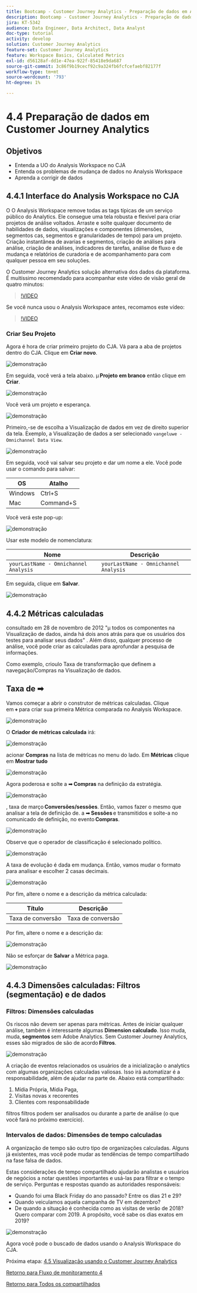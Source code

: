 ```yaml
---
title: Bootcamp - Customer Journey Analytics - Preparação de dados em Analysis Workspace - Brasil
description: Bootcamp - Customer Journey Analytics - Preparação de dados em Analysis Workspace - Brasil
jira: KT-5342
audience: Data Engineer, Data Architect, Data Analyst
doc-type: tutorial
activity: develop
solution: Customer Journey Analytics
feature-set: Customer Journey Analytics
feature: Workspace Basics, Calculated Metrics
exl-id: d56128af-dd1e-47ea-922f-85418e9da687
source-git-commit: 3c86f9b19cecf92c9a324fb6fcfcefaebf82177f
workflow-type: tm+mt
source-wordcount: '793'
ht-degree: 1%

---
```


# 4.4 Preparação de dados em Customer Journey Analytics

## Objetivos

- Entenda a UO do Analysis Workspace no CJA
- Entenda os problemas de mudança de dados no Analysis Workspace
- Aprenda a corrigir de dados

## 4.4.1 Interface do Analysis Workspace no CJA

O O Analysis Workspace remove todas as tags típicas de um serviço público do Analytics. Ele consegue uma tela robusta e flexível para criar projetos de análise voltados. Arraste e solte qualquer documento de habilidades de dados, visualizações e componentes (dimensões, segmentos cas, segmentos e granularidades de tempo) para um projeto. Criação instantânea de avarias e segmentos, criação de análises para análise, criação de análises, indicadores de tarefas, análise de fluxo e de mudança e relatórios de curadoria e de acompanhamento para com qualquer pessoa em seu soluções.

O Customer Journey Analytics solução alternativa dos dados da plataforma. É muitíssimo recomendado para acompanhar este vídeo de visão geral de quatro minutos:

>[!VIDEO](https://video.tv.adobe.com/v/35109?quality=12&learn=on)

Se você nunca usou o Analysis Workspace antes, recomamos este vídeo:

>[!VIDEO](https://video.tv.adobe.com/v/26266?quality=12&learn=on)

### Criar Seu Projeto

Agora é hora de criar primeiro projeto do CJA. Vá para a aba de projetos dentro do CJA. Clique em **Criar novo**.

![demonstração](./images/prmenu.png)

Em seguida, você verá a tela abaixo. µ **Projeto em branco** então clique em **Criar**.

![demonstração](./images/prmenu1.png)

Você verá um projeto e esperança.

![demonstração](./images/premptyprojects.png)

Primeiro,-se de escolha a Visualização de dados em vez de direito superior da tela. Exemplo, a Visualização de dados a ser selecionado `vangeluwe - Omnichannel Data View`.

![demonstração](./images/prdv.png)

Em seguida, você vai salvar seu projeto e dar um nome a ele. Você pode usar o comando para salvar:

| OS | Atalho |
| ----------------- |-------------| 
| Windows | Ctrl+S |
| Mac | Command+S |

Você verá este pop-up:

![demonstração](./images/prsave.png)

Usar este modelo de nomenclatura:

| Nome | Descrição |
| ----------------- |-------------| 
| `yourLastName - Omnichannel Analysis` | `yourLastName - Omnichannel Analysis` |

Em seguida, clique em **Salvar**.

![demonstração](./images/prsave2.png)

## 4.4.2 Métricas calculadas

consultado em 28 de novembro de 2012 &quot;µ todos os componentes na Visualização de dados, ainda há dois anos atrás para que os usuários dos testes para analisar seus dados&quot; . Além disso, qualquer processo de análise, você pode criar as calculadas para aprofundar a pesquisa de informações.

Como exemplo, crioulo Taxa de transformação que definem a navegação/Compras na Visualização de dados.

## Taxa de ➡

Vamos começar a abrir o construtor de métricas calculadas. Clique em **+** para criar sua primeira Métrica comparada no Analysis Workspace.

![demonstração](./images/pradd.png)

O **Criador de métricas calculada** irá:

![demonstração](./images/prbuilder.png)

acionar **Compras** na lista de métricas no menu do lado. Em **Métricas** clique em **Mostrar tudo**

![demonstração](./images/calcbuildercr1.png)

Agora poderosa e solte a ➡ **Compras** na definição da estratégia.

![demonstração](./images/calcbuildercr2.png)

, taxa de março **Conversões/sessões**. Então, vamos fazer o mesmo que analisar a tela de definição de. a ➡ **Sessões** e transmitidos e solte-a no comunicado de definição, no evento **Compras**.

![demonstração](./images/calcbuildercr3.png)

Observe que o operador de classificação é selecionado político.

![demonstração](./images/calcbuildercr4.png)

A taxa de evolução é dada em mudança. Então, vamos mudar o formato para analisar e escolher 2 casas decimais.

![demonstração](./images/calcbuildercr5.png)

Por fim, altere o nome e a descrição da métrica calculada:

| Título | Descrição |
| ----------------- |-------------| 
| Taxa de conversão | Taxa de conversão |

Por fim, altere o nome e a descrição da:

![demonstração](./images/calcbuildercr6.png)

Não se esforçar de **Salvar** a Métrica paga.

![demonstração](./images/pr9.png)

## 4.4.3 Dimensões calculadas: Filtros (segmentação) e de dados

### Filtros: Dimensões calculadas

Os riscos não devem ser apenas para métricas. Antes de iniciar qualquer análise, também é interessante algumas **Dimension calculado**. Isso muda, muda, **segmentos** sem Adobe Analytics. Sem Customer Journey Analytics, esses são migrados de são de acordo **Filtros**.

![demonstração](./images/prfilters.png)

A criação de eventos relacionados os usuários de a inicialização o analytics com algumas organizações calculadas valiosas. Isso irá automatizar é a responsabilidade, além de ajudar na parte de. Abaixo está compartilhado:

1. Mídia Própria, Mídia Paga,
2. Visitas novas x recorentes
3. Clientes com responsabilidade

filtros filtros podem ser analisados ou durante a parte de análise (o que você fará no próximo exercício).

### Intervalos de dados: Dimensões de tempo calculadas

A organização de tempo são outro tipo de organizações calculadas. Alguns já existentes, mas você pode mudar as tendências de tempo compartilhado na fase falsa de dados.

Estas considerações de tempo compartilhado ajudarão analistas e usuários de negócios a notar questões importantes e usá-las para filtrar e o tempo de serviço. Perguntas e respostas quando as autoridades responsáveis:

- Quando foi uma Black Friday do ano passado? Entre os dias 21 e 29?
- Quando veiculamos aquela campanha de TV em dezembro?
- De quando a situação é conhecida como as visitas de verão de 2018? Quero comparar com 2019. A propósito, você sabe os dias exatos em 2019?

![demonstração](./images/timedimensions.png)

Agora você pode o buscado de dados usando o Analysis Workspace do CJA.

Próxima etapa: [4.5 Visualização usando o Customer Journey Analytics](./ex5.md)

[Retorno para Fluxo de monitoramento 4](./uc4.md)

[Retorno para Todos os compartilhados](./../../overview.md)
